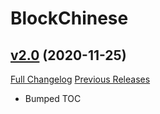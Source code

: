 # BlockChinese

## [v2.0](https://github.com/ketho-wow/BlockChinese/tree/v2.0) (2020-11-25)
[Full Changelog](https://github.com/ketho-wow/BlockChinese/compare/v1.9...v2.0) [Previous Releases](https://github.com/ketho-wow/BlockChinese/releases)

- Bumped TOC  
